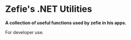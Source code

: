 # Zefie's .NET Utilities
**A collection of useful functions used by zefie in his apps.**

For developer use.